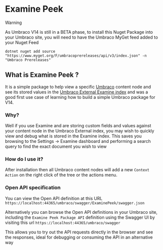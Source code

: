 # Examine Peek

> [!WARNING]
> As Umbraco V14 is still in a BETA phase, to install this Nuget Package into your Umbraco site, you will need to have the Umbraco MyGet feed added to your Nuget Feed
>
> `dotnet nuget add source "https://www.myget.org/F/umbracoprereleases/api/v3/index.json" -n "Umbraco Prereleases"`

## What is Examine Peek ?
It is a simple package to help view a specific [Umbraco](https://docs.umbraco.com/) content node and see its stored values in the [Umbraco External Examine index](https://docs.umbraco.com/umbraco-cms/reference/searching/examine) and was a good first use case of learning how to build a simple Umbraco package for V14.

### Why?
Well if you use Examine and are storing custom fields and values against your content node in the Umbraco External index, you may wish to quickly view and debug what is stored in the Examine index.
This saves you browsing to the Settings -> Examine dashboard and performing a search query to find the exact document you wish to view

### How do I use it?
After installation then all Umbraco content nodes will add a new `Context Action` on the right click of the tree or the actions menu.

### Open API specification
You can view the Open API definition at this URL `https://localhost:44365/umbraco/swagger/ExaminePeek/swagger.json`

Alternatively you can browse the Open API definitions in your Umbraco site, including the `Examine Peek Package API` definition using the Swagger UI by visiting this url `https://localhost:44365/umbraco/swagger`

This allows you to try out the API requests directly in the browser and see the responses, ideal for debugging or consuming the API in an alternative way
